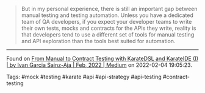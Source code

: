> But in my personal experience, there is still an important gap between manual testing and testing automation. Unless you have a dedicated team of QA developers, if you expect your developer teams to write their own tests, mocks and contracts for the APIs they write, reality is that developers tend to use a different set of tools for manual testing and API exploration than the tools best suited for automation.

---
Found on [From Manual to Contract Testing with KarateDSL and KarateIDE (I) | by Ivan Garcia Sainz-Aja | Feb, 2022 | Medium](https://medium.com/@ivangsa/from-manual-to-contract-testing-with-karatedsl-and-karateide-i-5884f1732680) on 2022-02-04 19:05:23.

Tags: #mock #testing #karate #api #api-strategy #api-testing #contract-testing